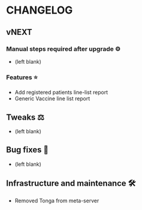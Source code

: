 # CHANGELOG

## vNEXT

### Manual steps required after upgrade ⚙

- (left blank)

### Features ⭐

- Add registered patients line-list report
- Generic Vaccine line list report

## Tweaks ⚖️

- (left blank)

## Bug fixes 🐛

- (left blank)

## Infrastructure and maintenance 🛠

- Removed Tonga from meta-server

